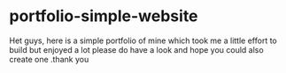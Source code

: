 # portfolio-simple-website
 Het guys, here is a simple portfolio of mine which took me a little effort to build but enjoyed a lot please do have a look and hope you could also create one  .thank you

